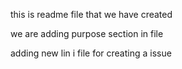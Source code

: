 this is readme file that we have created

we are adding purpose section in file

adding new lin i file for creating a issue      
